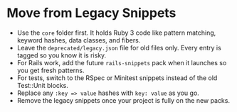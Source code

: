 # Move from Legacy Snippets
- Use the `core` folder first. It holds Ruby 3 code like pattern matching, keyword hashes, data classes, and fibers.
- Leave the `deprecated/legacy.json` file for old files only. Every entry is tagged so you know it is risky.
- For Rails work, add the future `rails-snippets` pack when it launches so you get fresh patterns.
- For tests, switch to the RSpec or Minitest snippets instead of the old Test::Unit blocks.
- Replace any `:key => value` hashes with `key: value` as you go.
- Remove the legacy snippets once your project is fully on the new packs.
